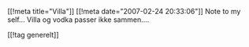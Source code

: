[[!meta  title="Villa"]]
[[!meta  date="2007-02-24 20:33:06"]]
Note to my self... Villa og vodka passer ikke sammen....

[[!tag  generelt]]